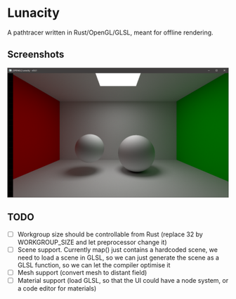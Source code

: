 # Lunacity
A pathtracer written in Rust/OpenGL/GLSL, meant for offline rendering.

## Screenshots
![basic scene](test.png)

## TODO
- [ ] Workgroup size should be controllable from Rust (replace 32 by WORKGROUP_SIZE and let preprocessor change it)
- [ ] Scene support. Currently map() just contains a hardcoded scene, we need to load a scene in GLSL, so we can just generate the scene as a GLSL function, so we can let the compiler optimise it
- [ ] Mesh support (convert mesh to distant field)
- [ ] Material support (load GLSL, so that the UI could have a node system, or a code editor for materials)
